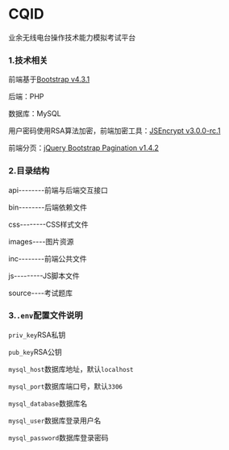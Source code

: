 # CQID

业余无线电台操作技术能力模拟考试平台

### 1.技术相关

前端基于[Bootstrap v4.3.1](https://getbootstrap.com/docs/4.3/getting-started/introduction/)

后端：PHP

数据库：MySQL

用户密码使用RSA算法加密，前端加密工具：[JSEncrypt v3.0.0-rc.1](https://github.com/travist/jsencrypt)

前端分页：[jQuery Bootstrap Pagination v1.4.2](https://github.com/josecebe/twbs-pagination)

### 2.目录结构

api--------前端与后端交互接口

bin--------后端依赖文件

css--------CSS样式文件

images----图片资源

inc--------前端公共文件

js---------JS脚本文件

source----考试题库

### 3.`.env`配置文件说明

`priv_key`RSA私钥

`pub_key`RSA公钥

`mysql_host`数据库地址，默认`localhost`

`mysql_port`数据库端口号，默认`3306`

`mysql_database`数据库名

`mysql_user`数据库登录用户名

`mysql_password`数据库登录密码
